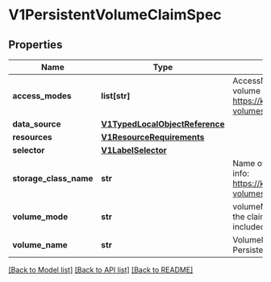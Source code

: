 # V1PersistentVolumeClaimSpec

## Properties
Name | Type | Description | Notes
------------ | ------------- | ------------- | -------------
**access_modes** | **list[str]** | AccessModes contains the desired access modes the volume should have. More info: https://kubernetes.io/docs/concepts/storage/persistent-volumes#access-modes-1 | [optional] 
**data_source** | [**V1TypedLocalObjectReference**](V1TypedLocalObjectReference.md) |  | [optional] 
**resources** | [**V1ResourceRequirements**](V1ResourceRequirements.md) |  | [optional] 
**selector** | [**V1LabelSelector**](V1LabelSelector.md) |  | [optional] 
**storage_class_name** | **str** | Name of the StorageClass required by the claim. More info: https://kubernetes.io/docs/concepts/storage/persistent-volumes#class-1 | [optional] 
**volume_mode** | **str** | volumeMode defines what type of volume is required by the claim. Value of Filesystem is implied when not included in claim spec. This is a beta feature. | [optional] 
**volume_name** | **str** | VolumeName is the binding reference to the PersistentVolume backing this claim. | [optional] 

[[Back to Model list]](../README.md#documentation-for-models) [[Back to API list]](../README.md#documentation-for-api-endpoints) [[Back to README]](../README.md)


